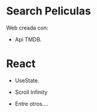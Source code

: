 # Search Peliculas

Web creada con:

- Api TMDB.

# React

- UseState.

- Scroll Infinity

- Entre otros....
